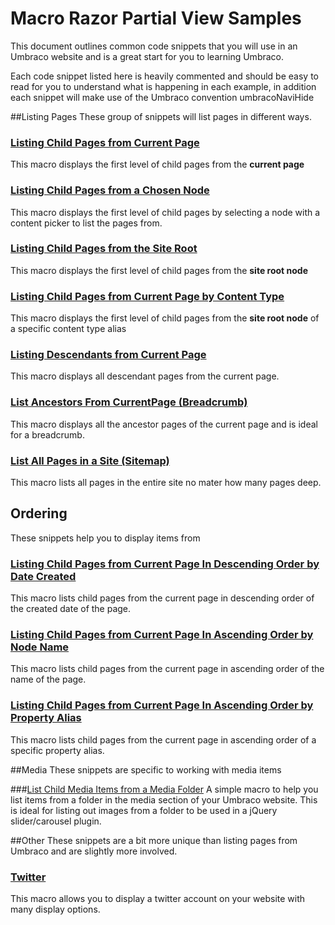# Macro Razor Partial View Samples
This document outlines common code snippets that you will use in an Umbraco website and is a great start for you to learning Umbraco.

Each code snippet listed here is heavily commented and should be easy to read for you to understand what is happening in each example, in addition each snippet will make use of the Umbraco convention umbracoNaviHide

##Listing Pages
These group of snippets will list pages in different ways.

### [Listing Child Pages from Current Page](ListChildPageFromCurrentPage.md)
This macro displays the first level of child pages from the **current page**

### [Listing Child Pages from a Chosen Node](ListChildPagesFromChosenNode.md)
This macro displays the first level of child pages by selecting a node with a content picker to list the pages from.

### [Listing Child Pages from the Site Root](ListChildPagesFromSiteRoot.md)
This macro displays the first level of child pages from the **site root node**

### [Listing Child Pages from Current Page by Content Type](ListChildPagesFromCurrentPageByContentType.md)
This macro displays the first level of child pages from the  **site root node** of a specific content type alias

### [Listing Descendants from Current Page](ListDescendantsFromCurrentPage.md)
This macro displays all descendant pages from the current page.

### [List Ancestors From CurrentPage (Breadcrumb)](ListAncestorsFromCurrentPage.md)
This macro displays all the ancestor pages of the current page and is ideal for a breadcrumb.

### [List All Pages in a Site (Sitemap)](ListAllPages.md)
This macro lists all pages in the entire site no mater how many pages deep.


## Ordering
These snippets help you to display items from 

### [Listing Child Pages from Current Page In Descending Order by Date Created](ListChildPagesFromCurrentPageOrderByDateDesc.md)
This macro lists child pages from the current page in descending order of the created date of the page.

### [Listing Child Pages from Current Page In Ascending Order by Node Name](ListChildPagesFromCurrentPageOrderByName.md)
This macro lists child pages from the current page in ascending order of the name of the page.

### [Listing Child Pages from Current Page In Ascending Order by Property Alias](ListChildPagesFromCurrentPageOrderByPropAlias.md)
This macro lists child pages from the current page in ascending order of a specific property alias.

##Media
These snippets are specific to working with media items

###[List Child Media Items from a Media Folder](ListChildMediaItemsFromMediaFolder.md)
A simple macro to help you list items from a folder in the media section of your Umbraco website. This is ideal for listing out images from a folder to be used in a jQuery slider/carousel plugin.

##Other
These snippets are a bit more unique than listing pages from Umbraco and are slightly more involved.

### [Twitter](Twitter.md)
This macro allows you to display a twitter account on your website with many display options.